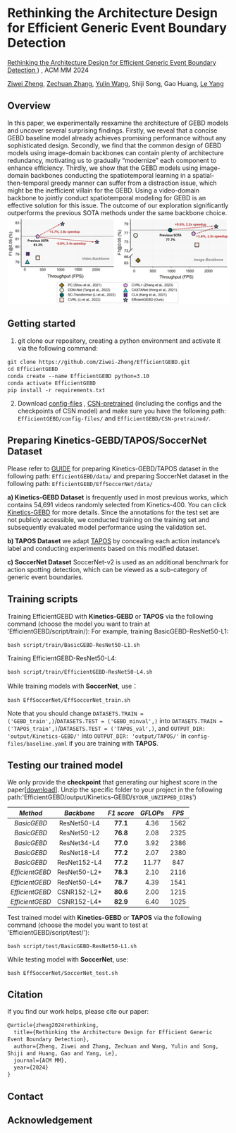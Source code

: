 ﻿# Rethinking the Architecture Design for Efficient Generic Event  Boundary Detection
[Rethinking the Architecture Design for Efficient Generic Event Boundary Detection  ](https://arxiv.org/abs/2407.12622)) , ACM MM 2024

[Ziwei Zheng](https://github.com/Ziwei-Zheng?tab=repositories), [Zechuan Zhang](https://github.com/zechuan2024), [Yulin Wang](https://github.com/blackfeather-wang), Shiji Song, Gao Huang, [Le Yang](https://github.com/yangle15)
## Overview
In this paper, we experimentally reexamine the architecture of GEBD models and uncover several surprising findings. Firstly, we reveal that a concise GEBD baseline model already achieves promising performance without any sophisticated design. Secondly, we find that the common design of GEBD models using image-domain backbones can contain plenty of architecture redundancy, motivating us to gradually “modernize” each component to enhance efficiency. Thirdly, we show that the GEBD models using image-domain backbones conducting the spatiotemporal learning in a spatial-then-temporal greedy manner can suffer from a distraction issue, which might be the inefficient villain for the GEBD. Using a video-domain backbone to jointly conduct spatiotemporal modeling for GEBD is an effective solution for this issue. 
The outcome of our exploration significantly outperforms the previous SOTA methods under the same backbone choice. 
![fig1](https://github.com/Ziwei-Zheng/EfficientGEBD/blob/main/images/fig1.jpg)
## Getting started

1. git clone our repository, creating a python environment and activate it via the following command:
```
git clone https://github.com/Ziwei-Zheng/EfficientGEBD.git
cd EfficientGEBD
conda create --name EfficientGEBD python=3.10
conda activate EfficientGEBD
pip install -r requirements.txt
```
2. Download [config-files](https://drive.google.com/drive/folders/19cNQaVu3Alxn8VYKJX4FKxl0wEFwCDxI?usp=drive_link) , [CSN-pretrained](https://drive.google.com/drive/folders/1HKg63ArlpYJBisUfELp_Rs0hd7akPpfR?usp=drive_link) (including the configs and the checkpoints of CSN model) and make sure you have the following path: `EfficientGEBD/config-files/` and `EfficientGEBD/CSN-pretrained/`.

## Preparing Kinetics-GEBD/TAPOS/SoccerNet Dataset
Please refer to [GUIDE](https://github.com/ZZC/EfficientGEBD/main/GUIDE.md) for preparing Kinetics-GEBD/TAPOS dataset in the following path:
`EfficientGEBD/data/`
and preparing SoccerNet dataset in the following path:
`EfficientGEBD/EffSoccerNet/data/`

**a) Kinetics-GEBD Dataset** is frequently used in most previous works, which contains 54,691 videos randomly selected from Kinetics-400. You can click [Kinetics-GEBD](https://github.com/StanLei52/GEBD) for more details. Since the annotations for the test set are not publicly accessible, we conducted training on the training set and subsequently evaluated model performance using the validation set.

**b) TAPOS Dataset** 
 we adapt [TAPOS](https://sdolivia.github.io/TAPOS/) by concealing each action instance’s label and conducting experiments based on this modified dataset.

**c) SoccerNet Dataset** 
SoccerNet-v2 is used as an additional benchmark for action spotting detection, which can be viewed as a sub-category of generic event boundaries.


## Training scripts

Training EfficientGEBD with **Kinetics-GEBD** or **TAPOS** via the following command (choose the model you want to train at 'EfficientGEBD/script/train/):
For example, training BasicGEBD-ResNet50-L1:
```
bash script/train/BasicGEBD-ResNet50-L1.sh
```
Training EfficientGEBD-ResNet50-L4:

```
bash script/train/EfficientGEBD-ResNet50-L4.sh
```
While training models with **SoccerNet**, use：
```
bash EffSoccerNet/EffSoccerNet_train.sh
``` 
Note that you should change `DATASETS.TRAIN = ('GEBD_train',)`/`DATASETS.TEST = ('GEBD_minval',)` 
into `DATASETS.TRAIN = ('TAPOS_train',)`/`DATASETS.TEST = ('TAPOS_val',)`,
and `OUTPUT_DIR: 'output/Kinetics-GEBD/'` into `OUTPUT_DIR: 'output/TAPOS/'`
 in `config-files/baseline.yaml`  if you are training with **TAPOS**.
 
## Testing our trained model

We only provide the **checkpoint** that generating our highest score in the paper[[download](https://drive.google.com/file/d/1S4M-xnKpjWFGBimcRYzlEDFhDsWQWF_-/view?usp=drive_link)]. Unzip the specific folder to your project in the following path:'EfficientGEBD/output/Kinetics-GEBD/`$YOUR_UNZIPPED_DIR$`')

| _Method_| _Backbone_  | _F1 score_ | _GFLOPs_ | _FPS_ |
| :----: | :----: | :----: | :----: | :----: |
|  _BasicGEBD_ | ResNet50-L4  | **77.1** | 4.36 | 1562 |
| _BasicGEBD_  | ResNet50-L2  | **76.8** | 2.08 | 2325 |
| _BasicGEBD_  | ResNet34-L4  | **77.0** | 3.92 | 2386 |
| _BasicGEBD_  | ResNet18-L4  | **77.2** | 2.07 |2380  |
| _BasicGEBD_  | ResNet152-L4  | **77.2** | 11.77| 847 |
| _EfficientGEBD_  | ResNet50-L2*  | **78.3** | 2.10 | 2116 |
| _EfficientGEBD_  | ResNet50-L4*  | **78.7** | 4.39 |1541  |
| _EfficientGEBD_  | CSNR152-L2* | **80.6** | 2.00 | 1215 | 
| _EfficientGEBD_  | CSNR152-L4* | **82.9** | 6.40 | 1025 |


Test trained model with **Kinetics-GEBD** or **TAPOS** via the following command (choose the model you want to test at 'EfficientGEBD/script/test/'):
```
bash script/test/BasicGEBD-ResNet50-L1.sh
```

While testing model with **SoccerNet**, use:
```
bash EffSoccerNet/SoccerNet_test.sh
``` 

## Citation

If you find our work helps, please cite our paper:

```
@article{zheng2024rethinking,
  title={Rethinking the Architecture Design for Efficient Generic Event Boundary Detection},
  author={Zheng, Ziwei and Zhang, Zechuan and Wang, Yulin and Song, Shiji and Huang, Gao and Yang, Le},
  journal={ACM MM},
  year={2024}
}
```

## Contact



## Acknowledgement
